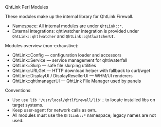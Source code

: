 QhtLink Perl Modules

These modules make up the internal library for QhtLink Firewall.

- Namespace: All internal modules are under `QhtLink::*`.
- External integrations: qhtlwatcher integration is provided under `QhtLink::qhtlwatcher` and `QhtLink::qhtlwatcherUI`.

Modules overview (non-exhaustive):
- QhtLink::Config — configuration loader and accessors
- QhtLink::Service — service management for qhtlwaterfall
- QhtLink::Slurp — safe file slurping utilities
- QhtLink::URLGet — HTTP download helper with fallback to curl/wget
- QhtLink::DisplayUI / DisplayResellerUI — WHM/UI renderers
- QhtLink::qhtlmanagerUI — QhtLink File Manager used by panels

Conventions:
- Use `use lib '/usr/local/qhtlfirewall/lib';` to locate installed libs on target systems.
- Keep user-agent for network calls as `QHTL`.
- All modules must use the `QhtLink::*` namespace; legacy names are not used.

